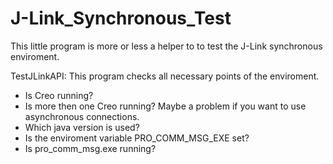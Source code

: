 # J-Link_Synchronous_Test

This little program is more or less a helper to to test the J-Link synchronous enviroment.

TestJLinkAPI: This program checks all necessary points of the enviroment.
- Is Creo running?
- Is more then one Creo running? Maybe a problem if you want to use asynchronous connections.
- Which java version is used?
- Is the enviroment variable PRO_COMM_MSG_EXE set?
- Is pro_comm_msg.exe running?

